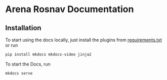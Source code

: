 # Arena Rosnav Documentation

## Installation

To start using the docs locally, just install the plugins from [requirements.txt](requirements.txt) or run 

```bash
pip install mkdocs mkdocs-video jinja2
```

To start the Docs, run

```bash
mkdocs serve
```
